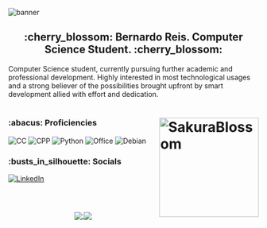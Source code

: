 ![banner](https://i.imgur.com/qURfXXU.png)

<div>
  <h2 align="center"> :cherry_blossom: Bernardo Reis. Computer Science Student. :cherry_blossom: </h2>
  <p>Computer Science student, currently pursuing further academic and professional development. Highly interested in most technological usages and a strong believer of the possibilities brought upfront by smart development allied with effort and dedication.</p>
</div>
  
<div>
  <h1> <img align="right" alt="SakuraBlossom" height="200" src="https://31.media.tumblr.com/931093d04e7cf5d9b70fe23bbf61ba59/tumblr_mqejjcSLaZ1rwai13o1_500.gif">
</h1>
</div>

<div style="display: inline_block">
  <h3> :abacus: Proficiencies </h3>
  <img align="center" alt="CC" src="https://img.shields.io/badge/C-00599C?style=for-the-badge&logo=c&logoColor=white">
  <img align="center" alt="CPP" src="https://img.shields.io/badge/C%2B%2B-00599C?style=for-the-badge&logo=c%2B%2B&logoColor=white">
  <img align="center" alt="Python" src="https://img.shields.io/badge/Python-3776AB?style=for-the-badge&logo=python&logoColor=white">
  <img align="center" alt="Office" src="https://img.shields.io/badge/Microsoft_Office-D83B01?style=for-the-badge&logo=microsoft-office&logoColor=white">
  <img align="center" alt="Debian" src="https://img.shields.io/badge/Debian-A81D33?style=for-the-badge&logo=debian&logoColor=white">
  <h3> :busts_in_silhouette: Socials </h3>
  <a href="https://www.linkedin.com/in/bernardo-reis-de-almeida-005270216/"><img align="center" alt="LinkedIn" src="https://img.shields.io/badge/LinkedIn-0077B5?style=for-the-badge&logo=linkedin&logoColor=white"></a>
</div>

<div align="center">
  <h1></h1><br>
  <a href="https://github.com/anuraghazra/github-readme-stats">
  <img align="center" src="https://github-readme-stats.vercel.app/api?username=bereis01&show_icons=true&theme=radical" />
  </a>
  <a href="https://github.com/anuraghazra/convoychat">
  <img align="center" src="https://github-readme-stats.vercel.app/api/top-langs/?username=bereis01&theme=radical" />
</a>
</div>
